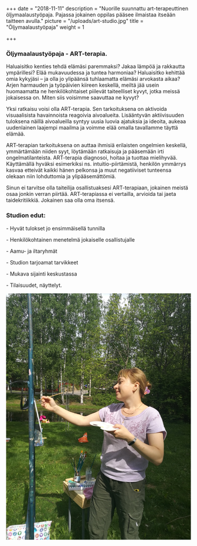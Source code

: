 +++
date = "2018-11-11"
description = "Nuorille suunnattu art-terapeuttinen öljymaalaustyöpaja. Pajassa jokainen oppilas pääsee ilmaistaa itseään taitteen avulla."
picture = "/uploads/art-studio.jpg"
title = "Öljymaalaustyöpaja"
weight = 1

+++

### Öljymaalaustyöpaja - ART-terapia. 

Haluaisitko kenties tehdä elämäsi paremmaksi? Jakaa lämpöä ja rakkautta ympärillesi? Elää mukavuudessa ja tuntea harmoniaa? Haluaisitko kehittää omia kykyjäsi – ja olla jo ylipäänsä tuhlaamatta elämäsi arvokasta aikaa? Arjen harmauden ja työpäivien kiireen keskellä, meiltä jää usein huomaamatta ne henkilökohtaiset piilevät taiteelliset kyvyt, jotka meissä jokaisessa on. Miten siis voisimme saavuttaa ne kyvyt?

Yksi ratkaisu voisi olla ART-terapia. Sen tarkoituksena on aktivoida visuaalisista havainnoista reagoivia aivoalueita. Lisääntyvän aktiivisuuden tuloksena näillä aivoalueilla syntyy uusia luovia ajatuksia ja ideoita, aukeaa uudenlainen laajempi maailma ja voimme elää omalla tavallamme täyttä elämää.

ART-terapian tarkoituksena on auttaa ihmisiä erilaisten ongelmien keskellä, ymmärtämään niiden syyt, löytämään ratkaisuja ja pääsemään irti ongelmatilanteista. ART-terapia diagnosoi, hoitaa ja tuottaa mielihyvää. Käyttämällä hyväksi esimerkiksi ns. intuitio-piirtämistä, henkilön ymmärrys kasvaa etteivät kaikki hänen pelkonsa ja muut negatiiviset tunteensa olekaan niin lohduttomia ja ylipääsemättömiä.

Sinun ei tarvitse olla taiteilija osallistuaksesi ART-terapiaan, jokainen meistä osaa jonkin verran piirtää. ART-terapiassa ei vertailla, arvioida tai jaeta taidekritiikkiä. Jokainen saa olla oma itsensä.

### Studion edut:

\- Hyvät tulokset jo ensimmäisellä tunnilla

\- Henkilökohtainen menetelmä jokaiselle osallistujalle

\- Aamu- ja iltaryhmät

\- Studion tarjoamat tarvikkeet

\- Mukava sijainti keskustassa

\- Tilaisuudet, näyttelyt.

​![](/uploads/art-studio-03.jpg)
